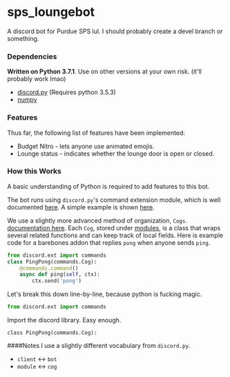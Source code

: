 # sps_loungebot

A discord bot for Purdue SPS lul. I should probably create a devel branch or something.

### Dependencies

**Written on Python 3.7.1**. Use on other versions at your own risk. (it'll probably work lmao)

* [discord.py](https://github.com/Rapptz/discord.py) (Requires python 3.5.3)
* [numpy](https://www.numpy.org/)

### Features
Thus far, the following list of features have been implemented:

* Budget Nitro - lets anyone use animated emojis.
* Lounge status - indicates whether the lounge door is open or closed.


### How this Works
A basic understanding of Python is required to add features to this bot.

The bot runs using `discord.py`'s command extension module, which is well documented [here](https://discordpy.readthedocs.io/en/rewrite/ext/commands/api.html).
A simple example is shown [here](https://github.com/Rapptz/discord.py#bot-example).

We use a slightly more advanced method of organization, `Cogs`. [documentation here](https://github.com/Rapptz/discord.py#bot-example).
Each `Cog`, stored under [modules](modules/), is a class that wraps several related functions and can keep track of local fields.
Here is example code for a barebones addon that replies `pong` when anyone sends `ping`.

```python
from discord.ext import commands
class PingPong(commands.Cog):
    @commands.command()
    async def ping(self, ctx):
        ctx.send('pong')
```

Let's break this down line-by-line, because python is fucking magic.

```python
from discord.ext import commands
```
Import the discord library. Easy enough.

```
class PingPong(commands.Cog):
```


####Notes
I use a slightly different vocabulary from `discord.py`.
* `client` <-> `bot`
* `module` <-> `cog`